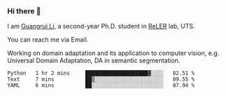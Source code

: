 ### Hi there 👋

<!--
**Solacex/Solacex** is a ✨ _special_ ✨ repository because its `README.md` (this file) appears on your GitHub profile.

Here are some ideas to get you started:

- 🔭 I’m currently working on ...
- 🌱 I’m currently learning ...
- 👯 I’m looking to collaborate on ...
- 🤔 I’m looking for help with ...
- 💬 Ask me about ...
- 📫 How to reach me: ...
- 😄 Pronouns: ...
- ⚡ Fun fact: ...
-->
I am [Guangrui Li](http://www.guangrui.li), a second-year Ph.D. student in [ReLER](http://www.reler.net) lab, UTS.

You can reach me via Email.

Working on domain adaptation and its application to computer vision, e.g. Universal Domain Adaptation, DA in semantic segmentation. 


<!--START_SECTION:waka-->
```text
Python   1 hr 2 mins     ████████████████████▓░░░░   82.51 % 
Text     7 mins          ██▒░░░░░░░░░░░░░░░░░░░░░░   09.55 % 
YAML     6 mins          ██░░░░░░░░░░░░░░░░░░░░░░░   07.94 % 
```
<!--END_SECTION:waka-->
